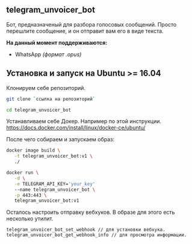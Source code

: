 telegram_unvoicer_bot
---
Бот, предназначеный для разбора голосовых сообщений. Просто перешлите сообщение,
и он отправит вам его в виде текста.

**На данный момент поддерживаются:**
* WhatsApp _(формат .opus)_

Установка и запуск на Ubuntu >= 16.04
---
Клонируем себе репозиторий.
```bash
git clone `ссылка на репозиторий`
```
```bash
cd telegram_unvoicer_bot
```

 Устанавливаем себе Докер. Например по этой инструкции.
 https://docs.docker.com/install/linux/docker-ce/ubuntu/
 
 После чего собираем и запускаем образ:
 ```bash
 docker image build \
    -t telegram_unvoicer_bot:v1 \
    ./
 ```
 ```bash
 docker run \
    -d \
    -e TELEGRAM_API_KEY='your_key'
    --name telegram_unvoicer_bot \
    -p 443:443 \
    telegram_unvoicer_bot:v1
 ```

 Осталось настроить отправку вебхуков. В образе для этого есть несколько утилит.
 ```
 telegram_unvoicer_bot_set_webhook // для установки вебхука.
 telegram_unvoicer_bot_get_webhook_info // для просмотра информации.
 ```
